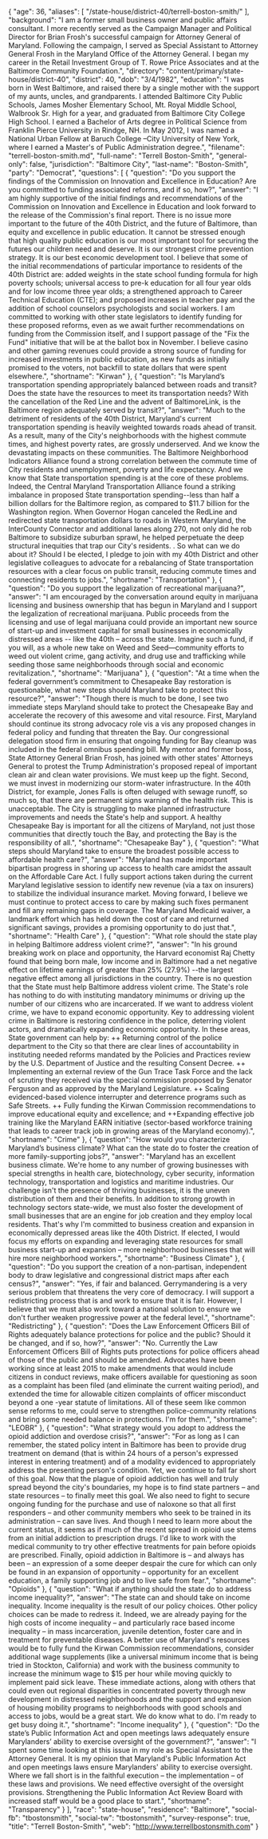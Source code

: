 {
  "age": 36,
  "aliases": [
    "/state-house/district-40/terrell-boston-smith/"
  ],
  "background": "I am a former small business owner and public affairs consultant. I more recently served as the Campaign Manager and Political Director for Brian Frosh's successful campaign for Attorney General of Maryland. Following the campaign, I served as Special Assistant to Attorney General Frosh in the Maryland Office of the Attorney General. I began my career in the Retail Investment Group of T. Rowe Price Associates and at the Baltimore Community Foundation.",
  "directory": "content/primary/state-house/district-40",
  "district": 40,
  "dob": "3/4/1982",
  "education": "I was born in West Baltimore, and raised there by a single mother with the support of my aunts, uncles, and grandparents. I attended Baltimore City Public Schools, James Mosher Elementary School, Mt. Royal Middle School, Walbrook Sr. High for a year, and graduated from Baltimore City College High School. I earned a Bachelor of Arts degree in Political Science from Franklin Pierce University in Rindge, NH. In May 2012, I was named a National Urban Fellow at Baruch College –City University of New York, where I earned a Master's of Public Administration degree.",
  "filename": "terrell-boston-smith.md",
  "full-name": "Terrell Boston-Smith",
  "general-only": false,
  "jurisdiction": "Baltimore City",
  "last-name": "Boston-Smith",
  "party": "Democrat",
  "questions": [
    {
      "question": "Do you support the findings of the Commission on Innovation and Excellence in Education? Are you committed to funding associated reforms, and if so, how?",
      "answer": "I am highly supportive of the initial findings and recommendations of the Commission on Innovation and Excellence in Education and look forward to the release of the Commission's final report.  There is no issue more important to the future of the 40th District, and the future of Baltimore, than equity and excellence in public education.  It cannot be stressed enough that high quality public education is our most important tool for securing the futures our children need and deserve.  It is our strongest crime prevention strategy. It is our best economic development tool.  I believe that some of the initial recommendations of particular importance to residents of the 40th District are:  added weights in the state school funding formula for high poverty schools; universal access to pre-k education for all four year olds and for low income three year olds; a strengthened approach to Career Technical Education (CTE); and proposed increases in teacher pay and the addition of school counselors psychologists and social workers.  I am committed to working with other state legislators to identify funding for these proposed reforms, even as we await further recommendations on funding from the Commission itself, and I support passage of the \"Fix the Fund\" initiative that will be at the ballot box in November.  I believe casino and other gaming revenues could provide a strong source of funding for increased investments in public education, as new funds as initially promised to the voters, not backfill to state dollars that were spent elsewhere.",
      "shortname": "Kirwan"
    },
    {
      "question": "Is Maryland’s transportation spending appropriately balanced between roads and transit? Does the state have the resources to meet its transportation needs? With the cancellation of the Red Line and the advent of BaltimoreLink, is the Baltimore region adequately served by transit?",
      "answer": "Much to the detriment of residents of the 40th District, Maryland's current transportation spending is heavily weighted towards roads ahead of transit.  As a result, many of the City's neighborhoods with the highest commute times, and highest poverty rates, are grossly underserved.  And we know the devastating impacts on these communities.  The Baltimore Neighborhood Indicators Alliance found a strong correlation between the commute time of City residents and unemployment, poverty and life expectancy.  And we know that State transportation spending is at the core of these problems.  Indeed, the Central Maryland Transportation Alliance found a striking imbalance in proposed State transportation spending--less than half a billion dollars for the Baltimore region, as compared to $11.7 billion for the Washington region. When Governor Hogan canceled the RedLine and redirected state transportation dollars to roads in Western Maryland, the InterCounty Connector and additional lanes along 270, not only did he rob Baltimore to subsidize suburban sprawl, he helped perpetuate the deep structural inequities that trap our City's residents. .     So what can we do about it? Should I be elected, I pledge to join with my 40th District and other legislative colleagues to advocate for a rebalancing of State transportation resources with a clear focus on public transit, reducing commute times and connecting residents to jobs.",
      "shortname": "Transportation"
    },
    {
      "question": "Do you support the legalization of recreational marijuana?",
      "answer": "I am encouraged by the conversation around equity in marijuana licensing and business ownership that has begun in Maryland and I support the legalization of recreational marijuana.  Public proceeds from the licensing and use of legal marijuana could provide an important new source of start-up and investment capital for small businesses in economically distressed areas  -- like the 40th – across the state.   Imagine such a fund, if you will, as a whole new take on Weed and Seed—community efforts to weed out violent crime, gang activity, and drug use and trafficking while seeding those same neighborhoods through social and economic revitalization.",
      "shortname": "Marijuana"
    },
    {
      "question": "At a time when the federal government’s commitment to Chesapeake Bay restoration is questionable, what new steps should Maryland take to protect this resource?",
      "answer": "Though there is much to be done, I see two immediate steps Maryland should take to protect the Chesapeake Bay and accelerate the recovery of this awesome and vital resource.  First, Maryland should continue its strong advocacy role vis a vis any proposed changes in federal policy and funding that threaten the Bay.  Our congressional delegation stood firm in ensuring that ongoing funding for Bay cleanup was included in the federal omnibus spending bill. My mentor and former boss, State Attorney General Brian Frosh, has joined with other states' Attorneys General to protest the Trump Administration's proposed repeal of important clean air and clean water provisions. We must keep up the fight.  Second, we must invest in modernizing our storm-water infrastructure. In the 40th District, for example, Jones Falls is often deluged with sewage runoff, so much so, that there are permanent signs warning of the health risk. This is unacceptable.  The City is struggling to make planned infrastructure improvements and needs the State's help and support.  A healthy Chesapeake Bay is important for all the citizens of Maryland, not just those communities that directly touch the Bay, and protecting the Bay is the responsibility of all.",
      "shortname": "Chesapeake Bay"
    },
    {
      "question": "What steps should Maryland take to ensure the broadest possible access to affordable health care?",
      "answer": "Maryland has made important bipartisan progress in shoring up access to health care amidst the assault on the Affordable Care Act.  I fully support actions taken during the current Maryland legislative session to identify new revenue (via a tax on insurers) to stabilize the individual insurance market.  Moving forward, I believe we must continue to protect access to care by making such fixes permanent and fill any remaining gaps in coverage.  The Maryland Medicaid waiver, a landmark effort which has held down the cost of care and returned significant savings, provides a promising opportunity to do just that.",
      "shortname": "Health Care"
    },
    {
      "question": "What role should the state play in helping Baltimore address violent crime?",
      "answer": "In his ground breaking work on place and opportunity, the Harvard economist Raj Chetty found that being born male, low income and in Baltimore had a net negative effect on lifetime earnings of greater than 25% (27.9%) --the largest negative effect among all jurisdictions in the country.    There is no question that the State must help Baltimore address violent crime. The State's role has nothing to do with instituting mandatory minimums or driving up the number of our citizens who are incarcerated. If we want to address violent crime, we have to expand economic opportunity.  Key to addressing violent crime in Baltimore is restoring confidence in the police, deterring violent actors, and dramatically expanding economic opportunity.   In these areas, State government can help by: ++ Returning control of the police department to the City so that there are clear lines of accountability in instituting needed reforms mandated by the Policies and Practices review by the U.S. Department of Justice and the resulting Consent Decree.  ++ Implementing an external review of the Gun Trace Task Force and the lack of scrutiny they received via the special commission proposed by Senator Ferguson and as approved by the Maryland Legislature.   ++ Scaling evidenced-based violence interrupter and deterrence programs such as Safe Streets.  ++ Fully funding the Kirwan Commission recommendations to improve educational equity and excellence; and  ++Expanding effective job training like the Maryland EARN initiative (sector-based workforce training that leads to career track job in growing areas of the Maryland economy).",
      "shortname": "Crime"
    },
    {
      "question": "How would you characterize Maryland’s business climate? What can the state do to foster the creation of more family-supporting jobs?",
      "answer": "Maryland has an excellent business climate.  We're home to any number of growing businesses with special strengths in health care, biotechnology, cyber security, information technology, transportation and logistics and maritime industries.  Our challenge isn't the presence of thriving businesses, it is the uneven distribution of them and their benefits.  In addition to strong growth in technology sectors state-wide, we must also foster the development of small businesses that are an engine for job creation and they employ local residents. That's why I'm committed to business creation and expansion in economically depressed areas like the 40th District.  If elected, I would focus my efforts on expanding and leveraging state resources for small business start-up and expansion – more neighborhood businesses that will hire more neighborhood workers.",
      "shortname": "Business Climate"
    },
    {
      "question": "Do you support the creation of a non-partisan, independent body to draw legislative and congressional district maps after each census?",
      "answer": "Yes, if fair and balanced.  Gerrymandering is a very serious problem that threatens the very core of democracy. I will support a redistricting process that is and work to ensure that it is fair. However, I believe that we must also work toward a national solution to ensure we don't further weaken progressive power at the federal level.",
      "shortname": "Redistricting"
    },
    {
      "question": "Does the Law Enforcement Officers Bill of Rights adequately balance protections for police and the public? Should it be changed, and if so, how?",
      "answer": "No.  Currently the Law Enforcement Officers Bill of Rights puts protections for police officers ahead of those of the public and should be amended.  Advocates have been working since at least 2015 to make amendments that would include citizens in conduct reviews, make officers available for questioning as soon as a complaint has been filed (and eliminate the current waiting period), and extended the time for allowable citizen complaints of officer misconduct beyond a one -year statute of limitations.   All of these seem like common sense reforms to me, could serve to strengthen police-community relations and bring some needed balance in protections.  I'm for them.",
      "shortname": "LEOBR"
    },
    {
      "question": "What strategy would you adopt to address the opioid addiction and overdose crisis?",
      "answer": "For as long as I can remember, the stated policy intent in Baltimore has been to provide drug treatment on demand (that is within 24 hours of a person's expressed interest in entering treatment) and of a modality evidenced to appropriately address the presenting person's condition. Yet, we continue to fall far short of this goal.  Now that the plague of opioid addiction has well and truly spread beyond the city's boundaries, my hope is to find state partners – and state resources – to finally meet this goal. We also need to fight to secure ongoing funding for the purchase and use of naloxone so that all first responders – and other community members who seek to be trained in its administration – can save lives.  And though I need to learn more about the current status, it seems as if much of the recent spread in opioid use stems from an initial addiction to prescription drugs.  I'd like to work with the medical community to try other effective treatments for pain before opioids are prescribed. Finally, opioid addiction in Baltimore is – and always has been – an expression of a some deeper despair the cure for which can only be found in an expansion of opportunity – opportunity for an excellent education, a family supporting job and to live safe from fear.",
      "shortname": "Opioids"
    },
    {
      "question": "What if anything should the state do to address income inequality?",
      "answer": "The state can and should take on income inequality.  Income inequality is the result of our policy choices.  Other policy choices can be made to redress it.  Indeed, we are already paying for the high costs of income inequality – and particularly race based income inequality – in mass incarceration, juvenile detention, foster care and in treatment for preventable diseases.  A better use of Maryland's resources would be to fully fund the Kirwan Commission recommendations, consider additional wage supplements (like a universal minimum income that is being tried in Stockton, California) and work with the business community to increase the minimum wage to $15 per hour while moving quickly to implement paid sick leave.  These immediate actions, along with others that could even out regional disparities in concentrated poverty through new development in distressed neighborhoods and the support and expansion of housing mobility programs to neighborhoods with good schools and access to jobs, would be a great start.  We do know what to do. I'm ready to get busy doing it.",
      "shortname": "Income inequality"
    },
    {
      "question": "Do the state’s Public Information Act and open meetings laws adequately ensure Marylanders’ ability to exercise oversight of the government?",
      "answer": "I spent some time looking at this issue in my role as Special Assistant to the Attorney General.  It is my opinion that Maryland's Public Information Act and open meetings laws ensure Marylanders' ability to exercise oversight.  Where we fall short is in the faithful execution – the implementation – of these laws and provisions.  We need effective oversight of the oversight provisions.  Strengthening the Public Information Act Review Board with increased staff would be a good place to start.",
      "shortname": "Transparency"
    }
  ],
  "race": "state-house",
  "residence": "Baltimore",
  "social-fb": "tbostonsmith",
  "social-tw": "tbostonsmith",
  "survey-response": true,
  "title": "Terrell Boston-Smith",
  "web": "http://www.terrellbostonsmith.com"
}
